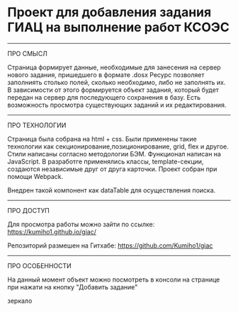 # Проект для добавления задания ГИАЦ на выполнение работ КСОЭС 
___________________________________
ПРО СМЫСЛ

Страница формирует данные, необходимые для занесения на сервер нового задания, пришедшего в формате .dosx
Ресурс позволяет заполниять столько полей, сколько необходимо, либо не заполнять их. В зависимости от этого формируется объект задания, который будет передан на сервер для последующего сохранения в базу.
Есть возможность просмотра существующих заданий и их редактирования.

___________________________________
ПРО ТЕХНОЛОГИИ

Страница была собрана на html + css. Были применены такие технологии как секционирование,позиционирование, grid, flex и другое. Стили написаны согласно методологии БЭМ.
Функционал написан на JavaScript. В разработге применялись классы, template-секции, создаются независимые друг от друга карточки.
Проект собран при помощи Webpack.

Внедрен такой компонент как dataTable для осуществления поиска.

___________________________________
ПРО ДОСТУП

Для просмотра работы можно зайти по ссылке:
https://kumiho1.github.io/giac/


Репозиторий размешен на Гитхабе:
https://github.com/Kumiho1/giac

___________________________________
ПРО ОСОБЕННОСТИ

На данный момент объект можно посмотреть в консоли на странице при нажати на кнопку "Добавить задание"

зеркало
